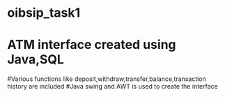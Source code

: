 # oibsip_task1
# ATM interface created using Java,SQL 
#Various functions like deposit,withdraw,transfer,balance,transaction history are included
#Java swing and AWT is used to create the interface
